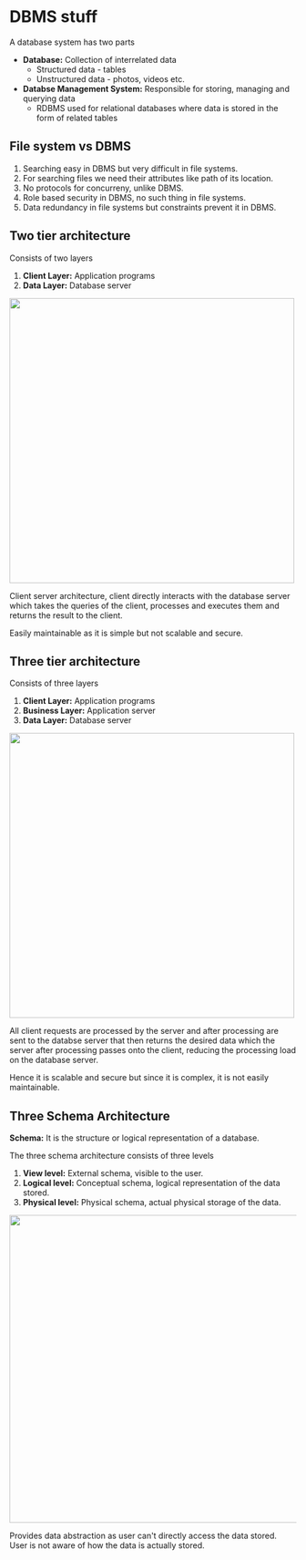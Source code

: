 # DBMS stuff

A database system has two parts
- **Database:** Collection of interrelated data
    - Structured data - tables
    - Unstructured data - photos, videos etc.
- **Databse Management System:** Responsible for storing, managing and querying data
    - RDBMS used for relational databases where data is stored in the form of related tables

## File system vs DBMS
1. Searching easy in DBMS but very difficult in file systems.
2. For searching files we need their attributes like path of its location.
3. No protocols for concurreny, unlike DBMS.
4. Role based security in DBMS, no such thing in file systems.
5. Data redundancy in file systems but constraints prevent it in DBMS.

## Two tier architecture
Consists of two layers
1. **Client Layer:** Application programs
2. **Data Layer:** Database server

<img src="https://prepinsta.com/wp-content/uploads/2021/04/twotier.webp" height=500>

Client server architecture, client directly interacts with the database server which takes the queries of the client, processes and executes them and returns the result to the client.

Easily maintainable as it is simple but not scalable and secure.

## Three tier architecture
Consists of three layers
1. **Client Layer:** Application programs
2. **Business Layer:** Application server
3. **Data Layer:** Database server

<img src="https://prepinsta.com/wp-content/uploads/2021/04/threetier.webp" height=500>

All client requests are processed by the server and after processing are sent to the databse server that then returns the desired data which the server after processing passes onto the client, reducing the processing load on the database server.

Hence it is scalable and secure but since it is complex, it is not easily maintainable.

## Three Schema Architecture

**Schema:** It is the structure or logical representation of a database.

The three schema architecture consists of three levels
1. **View level:** External schema, visible to the user.
2. **Logical level:** Conceptual schema, logical representation of the data stored.
3. **Physical level:** Physical schema, actual physical storage of the data.

<img src="https://www.tutorialspoint.com/assets/questions/media/53823/three_level_schema_architecture.jpg" height=540>

Provides data abstraction as user can't directly access the data stored. User is not aware of how the data is actually stored.